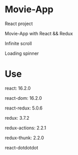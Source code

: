 # Movie-App
React project

Movie-App with React && Redux 

Infinite scroll

Loading spinner


# Use
react: 16.2.0

react-dom: 16.2.0

react-redux: 5.0.6

redux: 3.7.2

redux-actions: 2.2.1

redux-thunk: 2.2.0

react-dotdotdot

